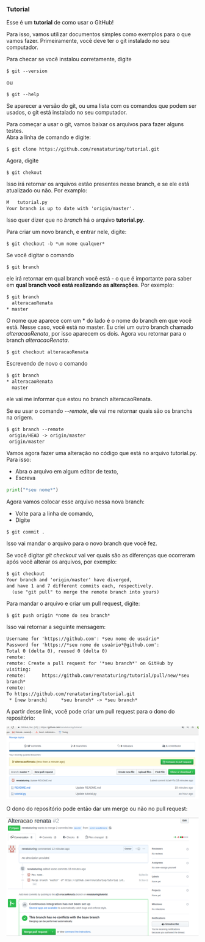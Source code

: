 ### Tutorial

Esse é um **tutorial** de como usar o GitHub!  

Para isso, vamos utilizar documentos simples como exemplos para o que vamos fazer.
Primeiramente, você deve ter o git instalado no seu computador. 

Para checar se você instalou corretamente, digite

```console
$ git --version
```

ou  

```console
$ git --help
```  

Se aparecer a versão do git, ou uma lista com os comandos que podem ser usados, o git está instalado no seu computador.

Para começar a usar o git, vamos baixar os arquivos para fazer alguns testes.  
Abra a linha de comando e digite:  

```console
$ git clone https://github.com/renataturing/tutorial.git
```
Agora, digite 

```console
$ git chekout
```

Isso irá retornar os arquivos estão presentes nesse branch, e se ele está atualizado ou não.
Por examplo:

```console
M	tutorial.py
Your branch is up to date with 'origin/master'.
```

Isso quer dizer que no *branch* há o arquivo **tutorial.py**.

Para criar um novo branch, e entrar nele, digite:

```console
$ git checkout -b *um nome qualquer*
```
Se você digitar o comando

```console
$ git branch
```
ele irá retornar em qual branch você está - o que é importante para saber em **qual branch você está realizando as alterações**. Por exemplo:

```console
$ git branch
  alteracaoRenata
* master
```

O nome que aparece com um * do lado é o nome do branch em que você está. Nesse caso, você está no master. Eu criei um outro branch chamado *alteracaoRenata*, por isso aparecem os dois. Agora vou retornar para o branch *alteracaoRenata*.

```console
$ git checkout alteracaoRenata
```

Escrevendo de novo o comando 

```console
$ git branch
* alteracaoRenata
  master
```

ele vai me informar que estou no branch alteracaoRenata.  

Se eu usar o comando *--remote*, ele vai me retornar quais são os branchs na origem.
 
 ```console
$ git branch --remote
  origin/HEAD -> origin/master
  origin/master
```

Vamos agora fazer uma alteração no código que está no arquivo tutorial.py. Para isso:  
- Abra o arquivo em algum editor de texto,
- Escreva 
```python
print("*seu nome*")
```
Agora vamos colocar esse arquivo nessa nova branch:
- Volte para a linha de comando,
- Digite
```console
$ git commit .
```

Isso vai mandar o arquivo para o novo branch que você fez.

Se você digitar *git checkout* vai ver quais são as diferenças que ocorreram após você alterar os arquivos, por exemplo:
```console
$ git checkout
Your branch and 'origin/master' have diverged,
and have 1 and 7 different commits each, respectively.
  (use "git pull" to merge the remote branch into yours)
```

Para mandar o arquivo e criar um pull request, digite:

```console
$ git push origin *nome do seu branch*
```

Isso vai retornar a seguinte mensagem:

```console
Username for 'https://github.com': *seu nome de usuário*
Password for 'https://*seu nome de usuário*@github.com': 
Total 0 (delta 0), reused 0 (delta 0)
remote: 
remote: Create a pull request for '*seu branch*' on GitHub by visiting:
remote:      https://github.com/renataturing/tutorial/pull/new/*seu branch*
remote: 
To https://github.com/renataturing/tutorial.git
 * [new branch]     *seu branch* -> *seu branch*
```
A partir desse link, você pode criar um pull request para o dono do repositório:

![Pull Request](https://github.com/renataturing/tutorial/blob/master/img/tutorial1.png?raw=true)

O dono do repositório pode então dar um merge ou não no pull request:

![Pull Request](https://github.com/renataturing/tutorial/blob/master/img/tutorial2.png?raw=true)












